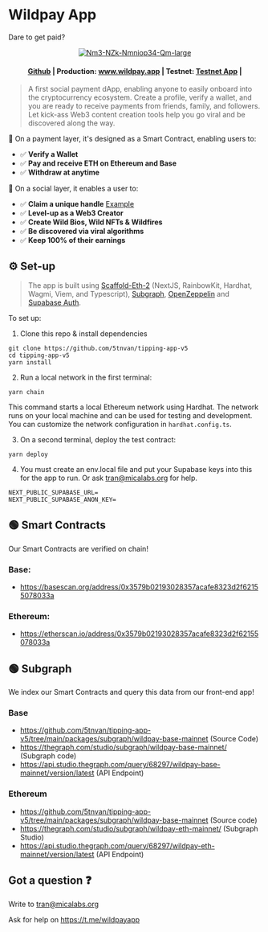 # Wildpay App
Dare to get paid?

<p align="center">
    <a href="https://ibb.co/nc9cJZQ">
        <img src="https://i.ibb.co/2txt4mc/Nm3-NZk-Nmniop34-Qm-large.png" alt="Nm3-NZk-Nmniop34-Qm-large" border="0">
    </a>
</p>

<h4 align="center">
  <a href="https://docs.scaffoldeth.io">Github</a> |
  Production: <a href="https://www.wildpay.app">www.wildpay.app</a> |
  Testnet: <a href="https://www.wildpay.app">Testnet App</a> |
</h4>

>A first social payment dApp, enabling anyone to easily onboard into the cryptocurrency ecosystem. Create a profile, verify a wallet, and you are ready to receive payments from friends, family, and followers. Let kick-ass Web3 content creation tools help you go viral and be discovered along the way.

🧪 On a payment layer, it's designed as a Smart Contract, enabling users to:
- ✅ **Verify a Wallet**
- ✅ **Pay and receive ETH on Ethereum and Base**
- ✅ **Withdraw at anytime**

🧪 On a social layer, it enables a user to:
- ✅ **Claim a unique handle** [Example](https://wildpay.app/micalabs)
- ✅ **Level-up as a Web3 Creator**
- ✅ **Create Wild Bios, Wild NFTs & Wildfires**
- ✅ **Be discovered via viral algorithms**
- ✅ **Keep 100% of their earnings**

## ⚙️ Set-up

>The app is built using [Scaffold-Eth-2](https://github.com/scaffold-eth/scaffold-eth-2) (NextJS, RainbowKit, Hardhat, Wagmi, Viem, and Typescript), [Subgraph](https://github.com/graphprotocol), [OpenZeppelin](https://github.com/OpenZeppelin/openzeppelin-contracts) and [Supabase Auth](https://github.com/supabase/supabase).

To set up:
1. Clone this repo & install dependencies

```
git clone https://github.com/5tnvan/tipping-app-v5
cd tipping-app-v5
yarn install
```

2. Run a local network in the first terminal:

```
yarn chain
```

This command starts a local Ethereum network using Hardhat. The network runs on your local machine and can be used for testing and development. You can customize the network configuration in `hardhat.config.ts`.

3. On a second terminal, deploy the test contract:

```
yarn deploy
```

4. You must create an env.local file and put your Supabase keys into this for the app to run. Or ask tran@micalabs.org for help.
```
NEXT_PUBLIC_SUPABASE_URL=
NEXT_PUBLIC_SUPABASE_ANON_KEY=
```

## 🟢 Smart Contracts

Our Smart Contracts are verified on chain!

### Base: 
- https://basescan.org/address/0x3579b02193028357acafe8323d2f62155078033a

### Ethereum:
- https://etherscan.io/address/0x3579b02193028357acafe8323d2f62155078033a

## 🟢 Subgraph

We index our Smart Contracts and query this data from our front-end app! 

### Base
- https://github.com/5tnvan/tipping-app-v5/tree/main/packages/subgraph/wildpay-base-mainnet (Source Code)
- https://thegraph.com/studio/subgraph/wildpay-base-mainnet/ (Subgraph code)
- https://api.studio.thegraph.com/query/68297/wildpay-base-mainnet/version/latest (API Endpoint)
### Ethereum
- https://github.com/5tnvan/tipping-app-v5/tree/main/packages/subgraph/wildpay-base-mainnet (Source code)
- https://thegraph.com/studio/subgraph/wildpay-eth-mainnet/ (Subgraph Studio)
- https://api.studio.thegraph.com/query/68297/wildpay-eth-mainnet/version/latest (API Endpoint)


## Got a question ❓
Write to tran@micalabs.org

Ask for help on https://t.me/wildpayapp

